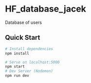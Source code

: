 # HF_database_jacek
Database of users

## Quick Start

``` bash
# Install dependencies
npm install

# Serve on localhost:5000
npm start
# Dev Server (Nodemon)
npm run dev
```
